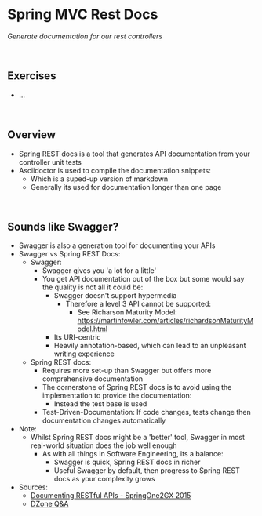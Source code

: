 # Spring MVC Rest Docs
*Generate documentation for our rest controllers*

<br>

## Exercises
* ...

<br>

## Overview
* Spring REST docs is a tool that generates API documentation from your controller unit tests
* Asciidoctor is used to compile the documentation snippets:
    * Which is a suped-up version of markdown
    * Generally its used for documentation longer than one page

<br>

## Sounds like Swagger?
* Swagger is also a generation tool for documenting your APIs
* Swagger vs Spring REST Docs:
    * Swagger:
        * Swagger gives you 'a lot for a little'
        * You get API documentation out of the box but some would say the quality is not all it could be:
            * Swagger doesn't support hypermedia
                * Therefore a level 3 API cannot be supported:
                    * See Richarson Maturity Model: https://martinfowler.com/articles/richardsonMaturityModel.html
            * Its URI-centric
            * Heavily annotation-based, which can lead to an unpleasant writing experience
    * Spring REST docs:
        * Requires more set-up than Swagger but offers more comprehensive documentation
        * The cornerstone of Spring REST docs is to avoid using the implementation to provide the documentation:
            * Instead the test base is used
        * Test-Driven-Documentation: If code changes, tests change then documentation changes automatically
* Note:
    * Whilst Spring REST docs might be a 'better' tool, Swagger in most real-world situation does the job well enough
        * As with all things in Software Engineering, its a balance:
            * Swagger is quick, Spring REST docs in richer
            * Useful Swagger by default, then progress to Spring REST docs as your complexity grows
* Sources:
    * [Documenting RESTful APIs - SpringOne2GX 2015](https://www.youtube.com/watch?v=k5ncCJBarRI&t=26m58s)
    * [DZone Q&A](https://dzone.com/articles/a-qa-with-andy-wilkinson-on-spring-rest-docs)